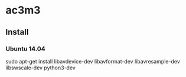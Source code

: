 # ac3m3

## Install

### Ubuntu 14.04

sudo apt-get install libavdevice-dev libavformat-dev libavresample-dev libswscale-dev python3-dev

